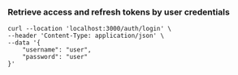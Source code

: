 ### Retrieve access and refresh tokens by user credentials

```shell
curl --location 'localhost:3000/auth/login' \
--header 'Content-Type: application/json' \
--data '{
    "username": "user",
    "password": "user"
}'
```